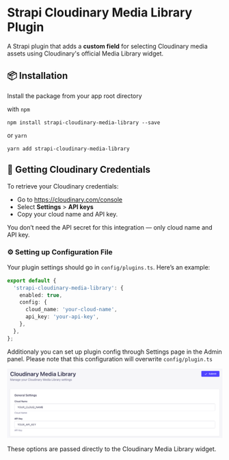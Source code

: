 # Strapi Cloudinary Media Library Plugin

A Strapi plugin that adds a **custom field** for selecting Cloudinary media assets using Cloudinary's official Media Library widget.

## 📦 Installation

Install the package from your app root directory

with `npm`

```
npm install strapi-cloudinary-media-library --save
```

or `yarn`

```
yarn add strapi-cloudinary-media-library
```

## 🔐 Getting Cloudinary Credentials

To retrieve your Cloudinary credentials:

 - Go to https://cloudinary.com/console
 - Select **Settings** > **API keys** 
 - Copy your cloud name and API key.

You don’t need the API secret for this integration — only cloud name and API key.

### ⚙️ Setting up Configuration File

Your plugin settings should go in `config/plugins.ts`. Here’s an example:

```ts
export default {
  'strapi-cloudinary-media-library': {
    enabled: true,
    config: {
      cloud_name: 'your-cloud-name',
      api_key: 'your-api-key',
    },
  },
};
```

Additionaly you can set up plugin config through Settings page in the Admin panel. Please note that this configuration will overwrite `config/plugin.ts`

![alt text](image.png)

These options are passed directly to the Cloudinary Media Library widget.